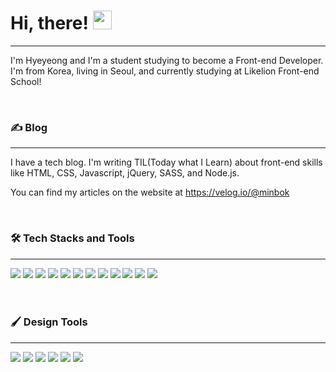 # Hi, there! <img src="https://raw.githubusercontent.com/MartinHeinz/MartinHeinz/master/wave.gif" width="30px">

---
I'm Hyeyeong and I'm a student studying to become a Front-end Developer.
I'm from Korea, living in Seoul, and currently studying at Likelion Front-end School!

<br>

### ✍ Blog
---
I have a tech blog. I'm writing TIL(Today what I Learn) about front-end skills like HTML, CSS, Javascript, jQuery, SASS, and Node.js. 

You can find my articles on the website at https://velog.io/@minbok

<br>


### 🛠 Tech Stacks and Tools
---
<img src="https://img.shields.io/badge/-HTML5-E34F26?style=flat&logo=HTML5&logoColor=white">

<img src="https://img.shields.io/badge/-CSS3-1572B6?style=flat&logo=CSS3&logoColor=white">

<img src="https://img.shields.io/badge/-JavaScript-F7DF1E?style=flat&logo=JavaScript&logoColor=white">

<img src="https://img.shields.io/badge/-jQuery-0769AD?style=flat&logo=jQuery&logoColor=white">

<img src="https://img.shields.io/badge/-Node.js-339933?style=flat&logo=Node.js&logoColor=white">

<img src="https://img.shields.io/badge/-Sass-CC6699?style=flat&logo=Sass&logoColor=white">

<img src="https://img.shields.io/badge/-Linux-FCC624?style=flat&logo=Linux&logoColor=white">

<img src="https://img.shields.io/badge/-Ubuntu-E95420?style=flat&logo=Ubuntu&logoColor=white">

<img src="https://img.shields.io/badge/-Git-F05032?style=flat&logo=Git&logoColor=white">

<img src="https://img.shields.io/badge/-GitHub-181717?style=flat&logo=GitHub&logoColor=white">

<img src="https://img.shields.io/badge/-Visual Studio Code-007ACC?style=flat&logo=Visual Studio Code&logoColor=white">

<img src="https://img.shields.io/badge/-RStudio-75AADB?style=flat&logo=RStudio&logoColor=white">

<br>
<br>
<br>

### 🖌 Design Tools
---
<img src="https://img.shields.io/badge/-Adobe XD-FF61F6?style=flat&logo=Adobe XD&logoColor=white">

<img src="https://img.shields.io/badge/-Figma-F24E1E?style=flat&logo=Figma&logoColor=white">

<img src="https://img.shields.io/badge/-Adobe Photoshop-31A8FF?style=flat&logo=Adobe Photoshop&logoColor=white">

<img src="https://img.shields.io/badge/-Adobe Illustrator-FF9A00?style=flat&logo=Adobe Illustrator&logoColor=white">

<img src="https://img.shields.io/badge/-Adobe After Effects-9999FF?style=flat&logo=Adobe After Effects&logoColor=white">

<img src="https://img.shields.io/badge/-Autodesk-0696D7?style=flat&logo=Autodesk&logoColor=white">
